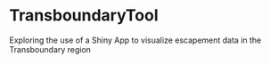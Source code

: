 # TransboundaryTool
Exploring the use of a Shiny App to visualize escapement data in the Transboundary region